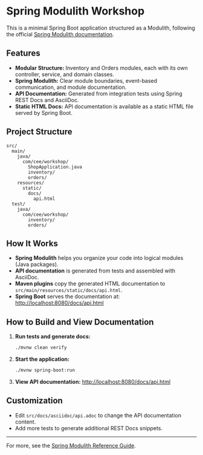 # Spring Modulith Workshop

This is a minimal Spring Boot application structured as a Modulith, following the official [Spring Modulith documentation](https://docs.spring.io/spring-modulith/docs/current/reference/html/).

## Features
- **Modular Structure:** Inventory and Orders modules, each with its own controller, service, and domain classes.
- **Spring Modulith:** Clear module boundaries, event-based communication, and module documentation.
- **API Documentation:** Generated from integration tests using Spring REST Docs and AsciiDoc.
- **Static HTML Docs:** API documentation is available as a static HTML file served by Spring Boot.

## Project Structure
```
src/
  main/
    java/
      com/cee/workshop/
        ShopApplication.java
        inventory/
        orders/
    resources/
      static/
        docs/
          api.html
  test/
    java/
      com/cee/workshop/
        inventory/
        orders/
```

## How It Works
- **Spring Modulith** helps you organize your code into logical modules (Java packages).
- **API documentation** is generated from tests and assembled with AsciiDoc.
- **Maven plugins** copy the generated HTML documentation to `src/main/resources/static/docs/api.html`.
- **Spring Boot** serves the documentation at:  
  [http://localhost:8080/docs/api.html](http://localhost:8080/docs/api.html)

## How to Build and View Documentation

1. **Run tests and generate docs:**
   ```bash
   ./mvnw clean verify
   ```
2. **Start the application:**
   ```bash
   ./mvnw spring-boot:run
   ```
3. **View API documentation:**
   [http://localhost:8080/docs/api.html](http://localhost:8080/docs/api.html)

## Customization
- Edit `src/docs/asciidoc/api.adoc` to change the API documentation content.
- Add more tests to generate additional REST Docs snippets.

---

For more, see the [Spring Modulith Reference Guide](https://docs.spring.io/spring-modulith/docs/current/reference/html/).
